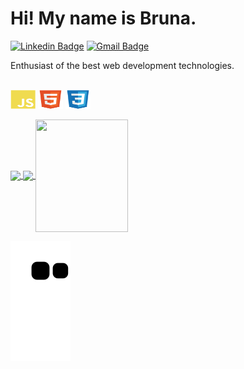 <h1> Hi! My name is Bruna. </h1>

[![Linkedin Badge](https://img.shields.io/badge/-Bruna%20Fernandes-61dafb?style=flat-square&logo=Linkedin&logoColor=black&link=https://www.linkedin.com/in/brunaa-f/)](https://www.linkedin.com/in/brunaa-f/) 
[![Gmail Badge](https://img.shields.io/badge/-brunafernandes.idka@gmail.com-61dafb?style=flat-square&logo=Gmail&logoColor=black&link=mailto:brunafernandes.idka@gmail.com)](mailto:brunafernandes.idka@gmail.com)
<p>Enthusiast of the best web development technologies.</p>


<div  align="left"> 
  <div style="display: inline_block"><br>
     <img align="center" alt="Js" height="30" width="40" src="https://raw.githubusercontent.com/devicons/devicon/master/icons/javascript/javascript-plain.svg">
     <img align="center" alt="HTML" height="30" width="40" src="https://raw.githubusercontent.com/devicons/devicon/master/icons/html5/html5-original.svg">
     <img align="center" alt="CSS" height="30" width="40" src="https://raw.githubusercontent.com/devicons/devicon/master/icons/css3/css3-original.svg">
  </div>
 <br>
<div align="left">
  <a href="https://github.com/brunaa-f">
  <img height="150em" align="center" src="https://github-readme-stats.vercel.app/api?username=brunaa-f&show_icons=true&theme=react&include_all_commits=true&count_private=true"/>
  <img height="150em"  align="center" src="https://github-readme-stats.vercel.app/api/top-langs/?username=brunaa-f&layout=compact&langs_count=7&theme=react" />
  <img align="center" width="148" height="180" src="https://media1.tenor.com/images/68e8337fb4eb7e40645d832c64762a8b/tenor.gif?itemid=19443613">
</div>
  

 
  ![Snake animation](https://github.com/brunaa-f/brunaa-f/blob/output/github-contribution-grid-snake.svg)

</div>
 


